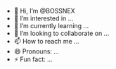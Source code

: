 - 👋 Hi, I’m @BOSSNEX
- 👀 I’m interested in ...
- 🌱 I’m currently learning ...
- 💞️ I’m looking to collaborate on ...
- 📫 How to reach me ...
- 😄 Pronouns: ...
- ⚡ Fun fact: ...

<!---
BOSSNEX/BOSSNEX is a ✨ special ✨ repository because its `README.md` (this file) appears on your GitHub profile.
You can click the Preview link to take a look at your changes.
--->
